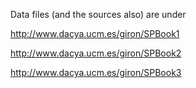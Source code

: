 
Data files (and the sources also) are under

http://www.dacya.ucm.es/giron/SPBook1

http://www.dacya.ucm.es/giron/SPBook2

http://www.dacya.ucm.es/giron/SPBook3

